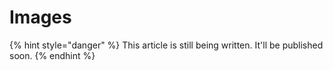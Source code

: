 # Images

{% hint style="danger" %}
This article is still being written. It'll be published soon.
{% endhint %}
